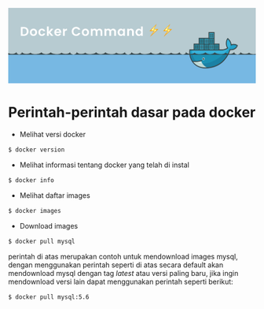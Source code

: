 ![Banner](banner.png)

# Perintah-perintah dasar pada docker

- Melihat versi docker

```bash
$ docker version
```

- Melihat informasi tentang docker yang telah di instal

```bash
$ docker info
```

- Melihat daftar images

```bash
$ docker images
```

- Download images

```bash
$ docker pull mysql
```

perintah di atas merupakan contoh untuk mendownload images mysql, dengan menggunakan perintah seperti di atas secara default akan mendownload mysql dengan tag _latest_ atau versi paling baru, jika ingin mendownload versi lain dapat menggunakan perintah seperti berikut:

```bash
$ docker pull mysql:5.6
```
